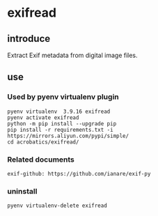# exifread

## introduce

Extract Exif metadata from digital image files.

## use

### Used by pyenv virtualenv plugin

    pyenv virtualenv  3.9.16 exifread
    pyenv activate exifread
    python -m pip install --upgrade pip
    pip install -r requirements.txt -i https://mirrors.aliyun.com/pypi/simple/
    cd acrobatics/exifread/

### Related documents

    exif-github: https://github.com/ianare/exif-py

### uninstall

    pyenv virtualenv-delete exifread
